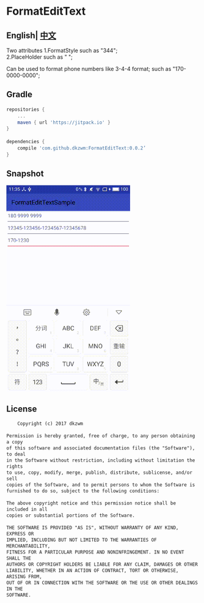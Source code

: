 # FormatEditText
## English| [中文](https://github.com/dkzwm/FormatEditText/blob/master/README_CN.md) 
Two attributes
 1.FormatStyle such as "344";    
 2.PlaceHolder such as " ";    

Can be used to format phone numbers like 3-4-4 format; such as "170-0000-0000";

## Gradle
```groovy
repositories {  
    ...
    maven { url 'https://jitpack.io' }  
}

dependencies {  
    compile 'com.github.dkzwm:FormatEditText:0.0.2’
}
``` 

## Snapshot
<img src='snapshot.png'></img>

License
--------

    	Copyright (c) 2017 dkzwm

	Permission is hereby granted, free of charge, to any person obtaining a copy
	of this software and associated documentation files (the "Software"), to deal
	in the Software without restriction, including without limitation the rights
	to use, copy, modify, merge, publish, distribute, sublicense, and/or sell
	copies of the Software, and to permit persons to whom the Software is
	furnished to do so, subject to the following conditions:

	The above copyright notice and this permission notice shall be included in all
	copies or substantial portions of the Software.

	THE SOFTWARE IS PROVIDED "AS IS", WITHOUT WARRANTY OF ANY KIND, EXPRESS OR
	IMPLIED, INCLUDING BUT NOT LIMITED TO THE WARRANTIES OF MERCHANTABILITY,
	FITNESS FOR A PARTICULAR PURPOSE AND NONINFRINGEMENT. IN NO EVENT SHALL THE
	AUTHORS OR COPYRIGHT HOLDERS BE LIABLE FOR ANY CLAIM, DAMAGES OR OTHER
	LIABILITY, WHETHER IN AN ACTION OF CONTRACT, TORT OR OTHERWISE, ARISING FROM,
	OUT OF OR IN CONNECTION WITH THE SOFTWARE OR THE USE OR OTHER DEALINGS IN THE
	SOFTWARE.

